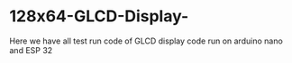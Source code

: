# 128x64-GLCD-Display-
Here we have all test run code of GLCD display code run on arduino nano and ESP 32
